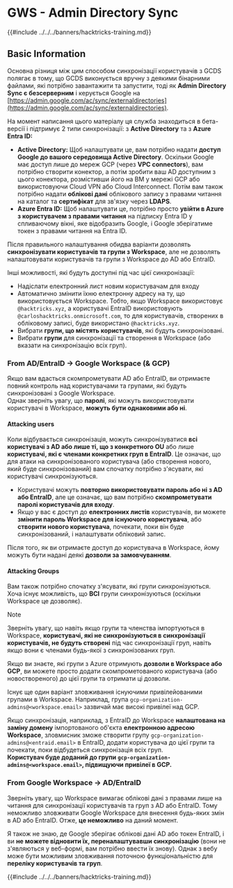 # GWS - Admin Directory Sync

{{#include ../../../banners/hacktricks-training.md}}

## Basic Information

Основна різниця між цим способом синхронізації користувачів з GCDS полягає в тому, що GCDS виконується вручну з деякими бінарними файлами, які потрібно завантажити та запустити, тоді як **Admin Directory Sync є безсерверним** і керується Google на [https://admin.google.com/ac/sync/externaldirectories](https://admin.google.com/ac/sync/externaldirectories).

На момент написання цього матеріалу ця служба знаходиться в бета-версії і підтримує 2 типи синхронізації: з **Active Directory** та з **Azure Entra ID:**

- **Active Directory:** Щоб налаштувати це, вам потрібно надати **доступ Google до вашого середовища Active Directory**. Оскільки Google має доступ лише до мереж GCP (через **VPC connectors**), вам потрібно створити конектор, а потім зробити ваш AD доступним з цього конектора, розмістивши його на ВМ у мережі GCP або використовуючи Cloud VPN або Cloud Interconnect. Потім вам також потрібно надати **облікові дані** облікового запису з правами читання на каталог та **сертифікат** для зв'язку через **LDAPS**.
- **Azure Entra ID:** Щоб налаштувати це, потрібно просто **увійти в Azure з користувачем з правами читання** на підписку Entra ID у спливаючому вікні, яке відобразить Google, і Google зберігатиме токен з правами читання на Entra ID.

Після правильного налаштування обидва варіанти дозволять **синхронізувати користувачів та групи з Workspace**, але не дозволять налаштовувати користувачів та групи з Workspace до AD або EntraID.

Інші можливості, які будуть доступні під час цієї синхронізації:

- Надіслати електронний лист новим користувачам для входу
- Автоматично змінити їхню електронну адресу на ту, що використовується Workspace. Тобто, якщо Workspace використовує `@hacktricks.xyz`, а користувачі EntraID використовують `@carloshacktricks.onmicrosoft.com`, то для користувачів, створених в обліковому записі, буде використано `@hacktricks.xyz`.
- Вибрати **групи, що містять користувачів**, які будуть синхронізовані.
- Вибрати **групи** для синхронізації та створення в Workspace (або вказати на синхронізацію всіх груп).

### From AD/EntraID -> Google Workspace (& GCP)

Якщо вам вдасться скомпрометувати AD або EntraID, ви отримаєте повний контроль над користувачами та групами, які будуть синхронізовані з Google Workspace.\
Однак зверніть увагу, що **паролі**, які можуть використовувати користувачі в Workspace, **можуть бути однаковими або ні**.

#### Attacking users

Коли відбувається синхронізація, можуть синхронізуватися **всі користувачі з AD або лише ті, що з конкретного OU** або лише **користувачі, які є членами конкретних груп в EntraID**. Це означає, що для атаки на синхронізованого користувача (або створення нового, який буде синхронізований) вам спочатку потрібно з'ясувати, які користувачі синхронізуються.

- Користувачі можуть **повторно використовувати пароль або ні з AD або EntraID**, але це означає, що вам потрібно **скомпрометувати паролі користувачів для входу**.
- Якщо у вас є доступ до **електронних листів** користувачів, ви можете **змінити пароль Workspace для існуючого користувача**, або **створити нового користувача**, почекати, поки він буде синхронізований, і налаштувати обліковий запис.

Після того, як ви отримаєте доступ до користувача в Workspace, йому можуть бути надані деякі **дозволи за замовчуванням**.

#### Attacking Groups

Вам також потрібно спочатку з'ясувати, які групи синхронізуються. Хоча існує можливість, що **ВСІ** групи синхронізуються (оскільки Workspace це дозволяє).

> [!NOTE]
> Зверніть увагу, що навіть якщо групи та членства імпортуються в Workspace, **користувачі, які не синхронізуються в синхронізації користувачів, не будуть створені** під час синхронізації груп, навіть якщо вони є членами будь-якої з синхронізованих груп.

Якщо ви знаєте, які групи з Azure отримують **дозволи в Workspace або GCP**, ви можете просто додати скомпрометованого користувача (або новоствореного) до цієї групи та отримати ці дозволи.

Існує ще один варіант зловживання існуючими привілейованими групами в Workspace. Наприклад, група `gcp-organization-admins@<workspace.email>` зазвичай має високі привілеї над GCP.

Якщо синхронізація, наприклад, з EntraID до Workspace **налаштована на заміну домену** імпортованого об'єкта **електронною адресою Workspace**, зловмисник зможе створити групу `gcp-organization-admins@<entraid.email>` в EntraID, додати користувача до цієї групи та почекати, поки відбудеться синхронізація всіх груп.\
**Користувач буде доданий до групи `gcp-organization-admins@<workspace.email>`, підвищуючи привілеї в GCP.**

### From Google Workspace -> AD/EntraID

Зверніть увагу, що Workspace вимагає облікові дані з правами лише на читання для синхронізації користувачів та груп з AD або EntraID. Тому неможливо зловживати Google Workspace для внесення будь-яких змін в AD або EntraID. Отже, **це неможливо** на даний момент.

Я також не знаю, де Google зберігає облікові дані AD або токен EntraID, і ви **не можете відновити їх, переналаштувавши синхронізацію** (вони не з'являються у веб-формі, вам потрібно ввести їх знову). Однак з вебу може бути можливим зловживання поточною функціональністю для **переліку користувачів та груп**.

{{#include ../../../banners/hacktricks-training.md}}
